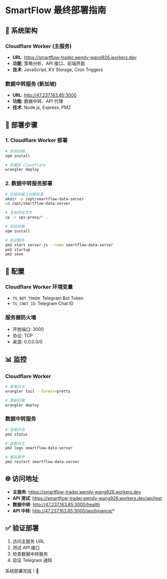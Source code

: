 # SmartFlow 最终部署指南

## 🎯 系统架构

### Cloudflare Worker (主服务)
- **URL**: https://smartflow-trader.wendy-wang926.workers.dev
- **功能**: 策略分析、API 接口、前端界面
- **技术**: JavaScript, KV Storage, Cron Triggers

### 数据中转服务 (新加坡)
- **URL**: http://47.237.163.85:3000
- **功能**: 数据中转、API 代理
- **技术**: Node.js, Express, PM2

## 🚀 部署步骤

### 1. Cloudflare Worker 部署

```bash
# 安装依赖
npm install

# 部署到 Cloudflare
wrangler deploy
```

### 2. 数据中转服务部署

```bash
# 在服务器上创建目录
mkdir -p /opt/smartflow-data-server
cd /opt/smartflow-data-server

# 复制项目文件
cp -r vps-proxy/* .

# 安装依赖
npm install

# 启动服务
pm2 start server.js --name smartflow-data-server
pm2 startup
pm2 save
```

## 🔧 配置

### Cloudflare Worker 环境变量
- `TG_BOT_TOKEN`: Telegram Bot Token
- `TG_CHAT_ID`: Telegram Chat ID

### 服务器防火墙
- 开放端口: 3000
- 协议: TCP
- 来源: 0.0.0.0/0

## 📊 监控

### Cloudflare Worker
```bash
# 查看日志
wrangler tail --format=pretty

# 重新部署
wrangler deploy
```

### 数据中转服务
```bash
# 查看状态
pm2 status

# 查看日志
pm2 logs smartflow-data-server

# 重启服务
pm2 restart smartflow-data-server
```

## 🌐 访问地址

- **主服务**: https://smartflow-trader.wendy-wang926.workers.dev
- **API 测试**: https://smartflow-trader.wendy-wang926.workers.dev/api/test
- **数据中转**: http://47.237.163.85:3000/health
- **API 中转**: http://47.237.163.85:3000/api/binance/*

## ✅ 验证部署

1. 访问主服务 URL
2. 测试 API 接口
3. 检查数据中转服务
4. 验证 Telegram 通知

系统部署完成！🎉
